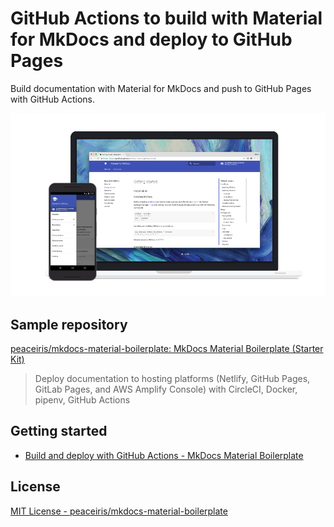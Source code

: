 # GitHub Actions to build with Material for MkDocs and deploy to GitHub Pages

Build documentation with Material for MkDocs and push to GitHub Pages with GitHub Actions.

![material.png](https://raw.githubusercontent.com/peaceiris/mkdocs-material-boilerplate/master/docs/images/material.png)



## Sample repository

[peaceiris/mkdocs-material-boilerplate: MkDocs Material Boilerplate (Starter Kit)]

>  Deploy documentation to hosting platforms (Netlify, GitHub Pages, GitLab Pages, and AWS Amplify Console) with CircleCI, Docker, pipenv, GitHub Actions

[peaceiris/mkdocs-material-boilerplate: MkDocs Material Boilerplate (Starter Kit)]: https://github.com/peaceiris/mkdocs-material-boilerplate



## Getting started

- [Build and deploy with GitHub Actions - MkDocs Material Boilerplate]

[Build and deploy with GitHub Actions - MkDocs Material Boilerplate]: https://peaceiris.github.io/mkdocs-material-boilerplate/hosting-and-deployment/github-pages/#build_and_deploy_with_github_actions



## License

[MIT License - peaceiris/mkdocs-material-boilerplate]

[MIT License - peaceiris/mkdocs-material-boilerplate]: https://github.com/peaceiris/mkdocs-material-boilerplate/blob/master/LICENSE
